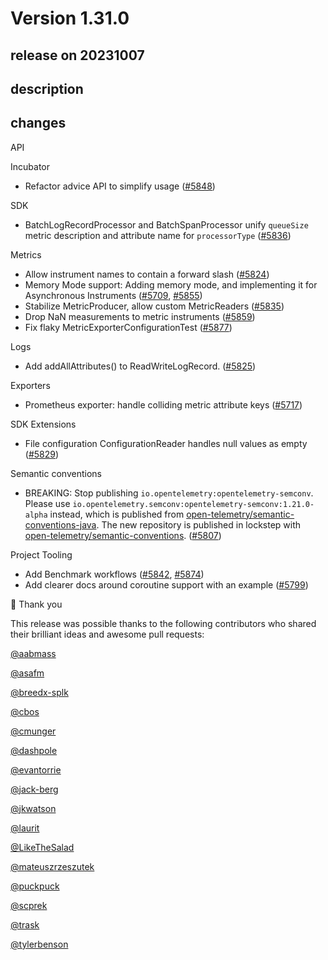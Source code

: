 # Version 1.31.0

## release on 20231007

## description

## changes

API

Incubator

* Refactor advice API to simplify usage (<a href="https://github.com/open-telemetry/opentelemetry-java/pull/5848" data-hovercard-type="pull_request" data-hovercard-url="/open-telemetry/opentelemetry-java/pull/5848/hovercard">#5848</a>)

SDK

* BatchLogRecordProcessor and BatchSpanProcessor unify <code>queueSize</code> metric description and attribute name for <code>processorType</code> (<a href="https://github.com/open-telemetry/opentelemetry-java/pull/5836" data-hovercard-type="pull_request" data-hovercard-url="/open-telemetry/opentelemetry-java/pull/5836/hovercard">#5836</a>)

Metrics

* Allow instrument names to contain a forward slash (<a href="https://github.com/open-telemetry/opentelemetry-java/pull/5824" data-hovercard-type="pull_request" data-hovercard-url="/open-telemetry/opentelemetry-java/pull/5824/hovercard">#5824</a>)
* Memory Mode support: Adding memory mode, and implementing it for Asynchronous Instruments (<a href="https://github.com/open-telemetry/opentelemetry-java/pull/5709" data-hovercard-type="pull_request" data-hovercard-url="/open-telemetry/opentelemetry-java/pull/5709/hovercard">#5709</a>, <a href="https://github.com/open-telemetry/opentelemetry-java/pull/5855" data-hovercard-type="pull_request" data-hovercard-url="/open-telemetry/opentelemetry-java/pull/5855/hovercard">#5855</a>)
* Stabilize MetricProducer, allow custom MetricReaders (<a href="https://github.com/open-telemetry/opentelemetry-java/pull/5835" data-hovercard-type="pull_request" data-hovercard-url="/open-telemetry/opentelemetry-java/pull/5835/hovercard">#5835</a>)
* Drop NaN measurements to metric instruments (<a href="https://github.com/open-telemetry/opentelemetry-java/pull/5859" data-hovercard-type="pull_request" data-hovercard-url="/open-telemetry/opentelemetry-java/pull/5859/hovercard">#5859</a>)
* Fix flaky MetricExporterConfigurationTest (<a href="https://github.com/open-telemetry/opentelemetry-java/pull/5877" data-hovercard-type="pull_request" data-hovercard-url="/open-telemetry/opentelemetry-java/pull/5877/hovercard">#5877</a>)

Logs

* Add addAllAttributes() to ReadWriteLogRecord. (<a href="https://github.com/open-telemetry/opentelemetry-java/pull/5825" data-hovercard-type="pull_request" data-hovercard-url="/open-telemetry/opentelemetry-java/pull/5825/hovercard">#5825</a>)

Exporters

* Prometheus exporter: handle colliding metric attribute keys (<a href="https://github.com/open-telemetry/opentelemetry-java/pull/5717" data-hovercard-type="pull_request" data-hovercard-url="/open-telemetry/opentelemetry-java/pull/5717/hovercard">#5717</a>)

SDK Extensions

* File configuration ConfigurationReader handles null values as empty (<a href="https://github.com/open-telemetry/opentelemetry-java/pull/5829" data-hovercard-type="pull_request" data-hovercard-url="/open-telemetry/opentelemetry-java/pull/5829/hovercard">#5829</a>)

Semantic conventions

* BREAKING: Stop publishing <code>io.opentelemetry:opentelemetry-semconv</code>. Please use <code>io.opentelemetry.semconv:opentelemetry-semconv:1.21.0-alpha</code> instead, which is published from <a href="https://github.com/open-telemetry/semantic-conventions-java">open-telemetry/semantic-conventions-java</a>. The new repository is published in lockstep with <a href="https://github.com/open-telemetry/semantic-conventions">open-telemetry/semantic-conventions</a>. (<a href="https://github.com/open-telemetry/opentelemetry-java/pull/5807" data-hovercard-type="pull_request" data-hovercard-url="/open-telemetry/opentelemetry-java/pull/5807/hovercard">#5807</a>)

Project Tooling

* Add Benchmark workflows (<a href="https://github.com/open-telemetry/opentelemetry-java/pull/5842" data-hovercard-type="pull_request" data-hovercard-url="/open-telemetry/opentelemetry-java/pull/5842/hovercard">#5842</a>, <a href="https://github.com/open-telemetry/opentelemetry-java/pull/5874" data-hovercard-type="pull_request" data-hovercard-url="/open-telemetry/opentelemetry-java/pull/5874/hovercard">#5874</a>)
* Add clearer docs around coroutine support with an example (<a href="https://github.com/open-telemetry/opentelemetry-java/pull/5799" data-hovercard-type="pull_request" data-hovercard-url="/open-telemetry/opentelemetry-java/pull/5799/hovercard">#5799</a>)

🙇 Thank you

This release was possible thanks to the following contributors who shared their brilliant ideas and awesome pull requests:

<a class="user-mention notranslate" data-hovercard-type="user" data-hovercard-url="/users/aabmass/hovercard" data-octo-click="hovercard-link-click" data-octo-dimensions="link_type:self" href="https://github.com/aabmass">@aabmass</a>

<a class="user-mention notranslate" data-hovercard-type="user" data-hovercard-url="/users/asafm/hovercard" data-octo-click="hovercard-link-click" data-octo-dimensions="link_type:self" href="https://github.com/asafm">@asafm</a>

<a class="user-mention notranslate" data-hovercard-type="user" data-hovercard-url="/users/breedx-splk/hovercard" data-octo-click="hovercard-link-click" data-octo-dimensions="link_type:self" href="https://github.com/breedx-splk">@breedx-splk</a>

<a class="user-mention notranslate" data-hovercard-type="user" data-hovercard-url="/users/cbos/hovercard" data-octo-click="hovercard-link-click" data-octo-dimensions="link_type:self" href="https://github.com/cbos">@cbos</a>

<a class="user-mention notranslate" data-hovercard-type="user" data-hovercard-url="/users/cmunger/hovercard" data-octo-click="hovercard-link-click" data-octo-dimensions="link_type:self" href="https://github.com/cmunger">@cmunger</a>

<a class="user-mention notranslate" data-hovercard-type="user" data-hovercard-url="/users/dashpole/hovercard" data-octo-click="hovercard-link-click" data-octo-dimensions="link_type:self" href="https://github.com/dashpole">@dashpole</a>

<a class="user-mention notranslate" data-hovercard-type="user" data-hovercard-url="/users/evantorrie/hovercard" data-octo-click="hovercard-link-click" data-octo-dimensions="link_type:self" href="https://github.com/evantorrie">@evantorrie</a>

<a class="user-mention notranslate" data-hovercard-type="user" data-hovercard-url="/users/jack-berg/hovercard" data-octo-click="hovercard-link-click" data-octo-dimensions="link_type:self" href="https://github.com/jack-berg">@jack-berg</a>

<a class="user-mention notranslate" data-hovercard-type="user" data-hovercard-url="/users/jkwatson/hovercard" data-octo-click="hovercard-link-click" data-octo-dimensions="link_type:self" href="https://github.com/jkwatson">@jkwatson</a>

<a class="user-mention notranslate" data-hovercard-type="user" data-hovercard-url="/users/laurit/hovercard" data-octo-click="hovercard-link-click" data-octo-dimensions="link_type:self" href="https://github.com/laurit">@laurit</a>

<a class="user-mention notranslate" data-hovercard-type="user" data-hovercard-url="/users/LikeTheSalad/hovercard" data-octo-click="hovercard-link-click" data-octo-dimensions="link_type:self" href="https://github.com/LikeTheSalad">@LikeTheSalad</a>

<a class="user-mention notranslate" data-hovercard-type="user" data-hovercard-url="/users/mateuszrzeszutek/hovercard" data-octo-click="hovercard-link-click" data-octo-dimensions="link_type:self" href="https://github.com/mateuszrzeszutek">@mateuszrzeszutek</a>

<a class="user-mention notranslate" data-hovercard-type="user" data-hovercard-url="/users/puckpuck/hovercard" data-octo-click="hovercard-link-click" data-octo-dimensions="link_type:self" href="https://github.com/puckpuck">@puckpuck</a>

<a class="user-mention notranslate" data-hovercard-type="user" data-hovercard-url="/users/scprek/hovercard" data-octo-click="hovercard-link-click" data-octo-dimensions="link_type:self" href="https://github.com/scprek">@scprek</a>

<a class="user-mention notranslate" data-hovercard-type="user" data-hovercard-url="/users/trask/hovercard" data-octo-click="hovercard-link-click" data-octo-dimensions="link_type:self" href="https://github.com/trask">@trask</a>

<a class="user-mention notranslate" data-hovercard-type="user" data-hovercard-url="/users/tylerbenson/hovercard" data-octo-click="hovercard-link-click" data-octo-dimensions="link_type:self" href="https://github.com/tylerbenson">@tylerbenson</a>

